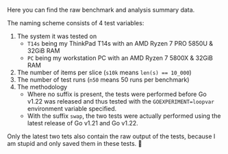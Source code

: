 Here you can find the raw benchmark and analysis summary data.

The naming scheme consists of 4 test variables:

1. The system it was tested on 
    - `T14s` being my ThinkPad T14s with an AMD Ryzen 7 PRO 5850U & 32GiB RAM
    - `PC` being my workstation PC with an AMD Ryzen 7 5800X & 32GiB RAM
2. The number of items per slice (`s10k` means `len(s) == 10_000`)
3. The number of test runs (`n50` means 50 runs per benchmark)
4. The methodology
    - Where no suffix is present, the tests were performed before Go v1.22 was released and thus tested with the `GOEXPERIMENT=loopvar` environment variable specified.
    - With the suffix `swap`, the two tests were actually performed using the latest release of Go v1.21 and Go v1.22.

Only the latest two tets also contain the raw output of the tests, because I am stupid and only saved them in these tests. 🤦